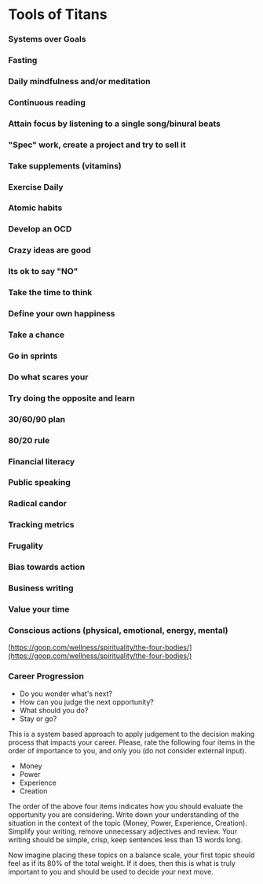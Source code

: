 # Tools of Titans
### Systems over Goals
### Fasting
### Daily mindfulness and/or meditation
### Continuous reading
### Attain focus by listening to a single song/binural beats
### "Spec" work, create a project and try to sell it
### Take supplements (vitamins)
### Exercise Daily
### Atomic habits
### Develop an OCD
### Crazy ideas are good
### Its ok to say "NO"
### Take the time to think
### Define your own happiness
### Take a chance
### Go in sprints
### Do what scares your
### Try doing the opposite and learn
### 30/60/90 plan
### 80/20 rule
### Financial literacy
### Public speaking
### Radical candor
### Tracking metrics
### Frugality
### Bias towards action
### Business writing
### Value your time
### Conscious actions (physical, emotional, energy, mental)
  [https://goop.com/wellness/spirituality/the-four-bodies/](https://goop.com/wellness/spirituality/the-four-bodies/)
### Career Progression
- Do you wonder what's next?  
- How can you judge the next opportunity?
- What should you do?
- Stay or go?

This is a system based approach to apply judgement to the decision making process that impacts your career.  Please, rate the following four items in the order of importance to you, and only you (do not consider external input).

- Money
- Power
- Experience
- Creation

The order of the above four items indicates how you should evaluate the opportunity you are considering.  Write down your understanding of the situation in the context of the topic (Money, Power, Experience, Creation).  Simplify your writing, remove unnecessary adjectives and review.  Your writing should be simple, crisp, keep sentences less than 13 words long.  

Now imagine placing these topics on a balance scale, your first topic should feel as if its 80% of the total weight.  If it does, then this is what is truly  important to you and should be used to decide your next move.
